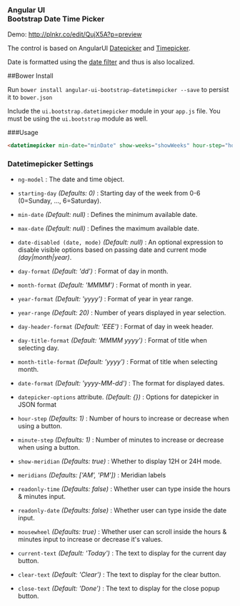 <h3>Angular UI<br>Bootstrap Date Time Picker</h3>

Demo: http://plnkr.co/edit/QujX5A?p=preview

The control is based on AngularUI [Datepicker](https://github.com/angular-ui/bootstrap/tree/master/src/datepicker) and [Timepicker](https://github.com/angular-ui/bootstrap/tree/master/src/timepicker).

Date is formatted using the [date filter](http://docs.angularjs.org/api/ng.filter:date) and thus is also localized.

##Bower Install

Run `bower install angular-ui-bootstrap-datetimepicker --save` to persist it to `bower.json`

Include the `ui.bootstrap.datetimepicker` module in your `app.js` file. You must be using the `ui.bootstrap` module as well.

###Usage
~~~html
<datetimepicker min-date="minDate" show-weeks="showWeeks" hour-step="hourStep" minute-step="minuteStep" ng-model="date" show-meridian="showMeridian" date-format="dd-MMM-yyyy" date-options="dateOptions" date-disabled="disabled(date, mode)" readonly-time="false"></datetimepicker>
~~~

### Datetimepicker Settings ###

 * `ng-model` <i class="icon-eye-open"></i>
 	:
 	The date and time object.

 * `starting-day`
 	_(Defaults: 0)_ :
 	Starting day of the week from 0-6 (0=Sunday, ..., 6=Saturday).

 * `min-date` <i class="icon-eye-open"></i>
 	_(Default: null)_ :
 	Defines the minimum available date.

 * `max-date` <i class="icon-eye-open"></i>
 	_(Default: null)_ :
 	Defines the maximum available date.

 * `date-disabled (date, mode)`
 	_(Default: null)_ :
 	An optional expression to disable visible options based on passing date and current mode _(day|month|year)_.

 * `day-format`
 	_(Default: 'dd')_ :
 	Format of day in month.

 * `month-format`
 	_(Default: 'MMMM')_ :
 	Format of month in year.

 * `year-format`
 	_(Default: 'yyyy')_ :
 	Format of year in year range.

 * `year-range`
 	_(Default: 20)_ :
 	Number of years displayed in year selection.

 * `day-header-format`
 	_(Default: 'EEE')_ :
 	Format of day in week header.

 * `day-title-format`
 	_(Default: 'MMMM yyyy')_ :
 	Format of title when selecting day.

 * `month-title-format`
 	_(Default: 'yyyy')_ :
 	Format of title when selecting month.

 * `date-format`
 	_(Default: 'yyyy-MM-dd')_ :
 	The format for displayed dates.

 * `datepicker-options` attribute.
  	_(Default: {})_ :
   Options for datepicker in JSON format

 * `hour-step` <i class="icon-eye-open"></i>
 	_(Defaults: 1)_ :
 	 Number of hours to increase or decrease when using a button.

 * `minute-step` <i class="icon-eye-open"></i>
 	_(Defaults: 1)_ :
 	 Number of minutes to increase or decrease when using a button.

 * `show-meridian` <i class="icon-eye-open"></i>
 	_(Defaults: true)_ :
 	Whether to display 12H or 24H mode.

 * `meridians`
 	_(Defaults: ['AM', 'PM'])_ :
 	 Meridian labels

 * `readonly-time`
 	_(Defaults: false)_ :
 	 Whether user can type inside the hours & minutes input.

* `readonly-date`
 	_(Defaults: false)_ :
 	 Whether user can type inside the date input.

* `mousewheel`
 	_(Defaults: true)_ :
 	 Whether user can scroll inside the hours & minutes input to increase or decrease it's values.

* `current-text` 
 _(Default: 'Today')_ : 
 The text to display for the current day button.

* `clear-text`
 _(Default: 'Clear')_ : 
 The text to display for the clear button.

* `close-text`
 _(Default: 'Done')_ : 
 The text to display for the close popup button.
